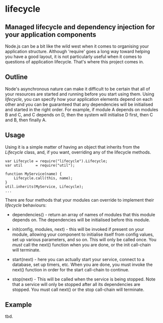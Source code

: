 # lifecycle

## Managed lifecycle and dependency injection for your application components

Node.js can be a bit like the wild west when it comes to organising your
application structure.  Although 'require' goes a long way toward
helping you have a good layout, it is not particularly useful when
it comes to questions of application lifecycle.  That's where this
project comes in.

## Outline

Node's asynchronous nature can make it difficult to be certain that
all of your resources are started and running before you start
using them.  Using _lifecycle_, you can specify how your 
application elements depend on each other and you can be guaranteed that
any dependencies will be initialised and started in the right
order.  For example, if module A depends on modules B and C, and
C depends on D, then the system will initialise D first, then C
and B, then finally A.

## Usage

Using it is a simple matter of having an object that inherits
from the *Lifecycle* class, and, if you want, overriding any of the
lifecycle methods.

    var Lifecycle = require("lifecycle").Lifecycle;
    var util      = require("util");

    function MyService(name) {
        Lifecycle.call(this, name);
    }
    util.inherits(MyService, Lifecycle);
    ...

There are four methods that your modules can override to implement
their _lifecycle_ behaviours:

* dependencies() - return an array of names of modules that this module
depends on.  The dependencies will be initialised before this module.

* init(config, modules, next) - this will be invoked if present on
your module, allowing your component to initialise itself from 
config values, set up various parameters, and so on.  This will 
only be called once.  You *must* call the next() function when you 
are done, or the init call-chain will terminate.

* start(next) - here you can actually start your service, connect to a
database, set up timers, etc.  When you are done, you must invoke the
next() function in order for the start call-chain to continue.

* stop(next) - This will be called when the service is being stopped. Note
that a service will only be stopped after all its dependencies are stopped.
You must call next() or the stop call-chain will terminate.

## Example

tbd.
